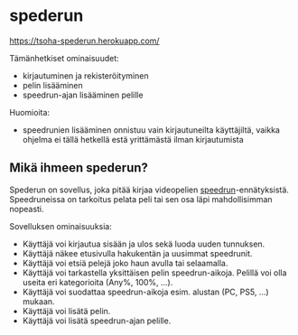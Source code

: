 # spederun

https://tsoha-spederun.herokuapp.com/

Tämänhetkiset ominaisuudet:
- kirjautuminen ja rekisteröityminen
- pelin lisääminen
- speedrun-ajan lisääminen pelille

Huomioita:
- speedrunien lisääminen onnistuu vain kirjautuneilta käyttäjiltä, vaikka ohjelma ei tällä hetkellä estä yrittämästä ilman kirjautumista

## Mikä ihmeen spederun?

Spederun on sovellus, joka pitää kirjaa videopelien [speedrun](https://en.wikipedia.org/wiki/Speedrun)-ennätyksistä. Speedruneissa on tarkoitus pelata peli tai sen osa läpi mahdollisimman nopeasti.

Sovelluksen ominaisuuksia:

- Käyttäjä voi kirjautua sisään ja ulos sekä luoda uuden tunnuksen.
- Käyttäjä näkee etusivulla hakukentän ja uusimmat speedrunit.
- Käyttäjä voi etsiä pelejä joko haun avulla tai selaamalla.
- Käyttäjä voi tarkastella yksittäisen pelin speedrun-aikoja. Pelillä voi olla useita eri kategorioita (Any%, 100%, ...).
- Käyttäjä voi suodattaa speedrun-aikoja esim. alustan (PC, PS5, ...) mukaan.
- Käyttäjä voi lisätä pelin.
- Käyttäjä voi lisätä speedrun-ajan pelille.
